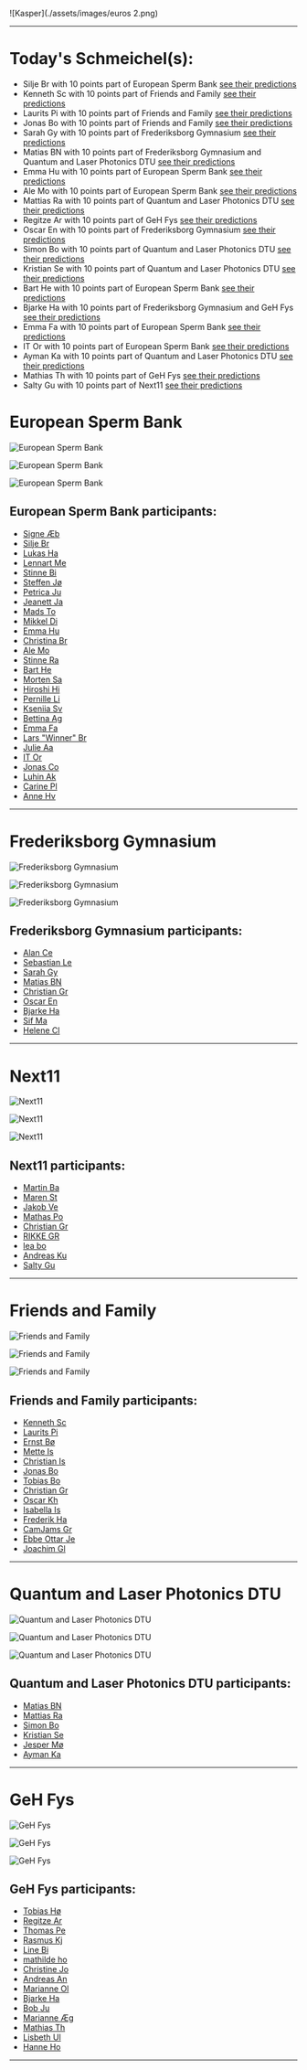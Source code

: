 ![Kasper](./assets/images/euros 2.png)

-------------------------------

# Today's Schmeichel(s):
- Silje Br with 10 points part of European Sperm Bank [see their predictions](./pages/Silje_Br.html)
- Kenneth Sc with 10 points part of Friends and Family [see their predictions](./pages/Kenneth_Sc.html)
- Laurits Pi with 10 points part of Friends and Family [see their predictions](./pages/Laurits_Pi.html)
- Jonas Bo with 10 points part of Friends and Family [see their predictions](./pages/Jonas_Bo.html)
- Sarah Gy with 10 points part of Frederiksborg Gymnasium [see their predictions](./pages/Sarah_Gy.html)
- Matias BN with 10 points part of Frederiksborg Gymnasium and Quantum and Laser Photonics DTU [see their predictions](./pages/Matias_BN.html)
- Emma Hu with 10 points part of European Sperm Bank [see their predictions](./pages/Emma_Hu.html)
- Ale Mo with 10 points part of European Sperm Bank [see their predictions](./pages/Ale_Mo.html)
- Mattias Ra with 10 points part of Quantum and Laser Photonics DTU [see their predictions](./pages/Mattias_Ra.html)
- Regitze Ar with 10 points part of GeH Fys [see their predictions](./pages/Regitze_Ar.html)
- Oscar En with 10 points part of Frederiksborg Gymnasium [see their predictions](./pages/Oscar_En.html)
- Simon Bo with 10 points part of Quantum and Laser Photonics DTU [see their predictions](./pages/Simon_Bo.html)
- Kristian Se with 10 points part of Quantum and Laser Photonics DTU [see their predictions](./pages/Kristian_Se.html)
- Bart He with 10 points part of European Sperm Bank [see their predictions](./pages/Bart_He.html)
- Bjarke Ha with 10 points part of Frederiksborg Gymnasium and GeH Fys [see their predictions](./pages/Bjarke_Ha.html)
- Emma Fa with 10 points part of European Sperm Bank [see their predictions](./pages/Emma_Fa.html)
- IT  Or with 10 points part of European Sperm Bank [see their predictions](./pages/IT__Or.html)
- Ayman Ka with 10 points part of Quantum and Laser Photonics DTU [see their predictions](./pages/Ayman_Ka.html)
- Mathias  Th with 10 points part of GeH Fys [see their predictions](./pages/Mathias__Th.html)
- Salty Gu with 10 points part of Next11 [see their predictions](./pages/Salty_Gu.html)


# European Sperm Bank
 
![European Sperm Bank](./pages/group_plots/bars_European_Sperm_Bank.svg?raw=true)
 
![European Sperm Bank](./pages/group_plots/lines_European_Sperm_Bank.svg?raw=true)
 
![European Sperm Bank](./pages/group_plots/standing_European_Sperm_Bank.svg?raw=true)
 
## European Sperm Bank participants:
- [Signe Æb](./pages/Signe_Æb.html)
- [Silje Br](./pages/Silje_Br.html)
- [Lukas Ha](./pages/Lukas_Ha.html)
- [Lennart Me](./pages/Lennart_Me.html)
- [Stinne Bi](./pages/Stinne_Bi.html)
- [Steffen Jø](./pages/Steffen_Jø.html)
- [Petrica Ju](./pages/Petrica_Ju.html)
- [Jeanett Ja](./pages/Jeanett_Ja.html)
- [Mads To](./pages/Mads_To.html)
- [Mikkel  Di](./pages/Mikkel__Di.html)
- [Emma Hu](./pages/Emma_Hu.html)
- [Christina Br](./pages/Christina_Br.html)
- [Ale Mo](./pages/Ale_Mo.html)
- [Stinne Ra](./pages/Stinne_Ra.html)
- [Bart He](./pages/Bart_He.html)
- [Morten Sa](./pages/Morten_Sa.html)
- [Hiroshi Hi](./pages/Hiroshi_Hi.html)
- [Pernille Li](./pages/Pernille_Li.html)
- [Kseniia Sv](./pages/Kseniia_Sv.html)
- [Bettina Ag](./pages/Bettina_Ag.html)
- [Emma Fa](./pages/Emma_Fa.html)
- [Lars "Winner" Br](./pages/Lars__Winner__Br.html)
- [Julie Aa](./pages/Julie_Aa.html)
- [IT  Or](./pages/IT__Or.html)
- [Jonas  Co](./pages/Jonas__Co.html)
- [Luhin Ak](./pages/Luhin_Ak.html)
- [Carine Pl](./pages/Carine_Pl.html)
- [Anne Hv](./pages/Anne_Hv.html)

-----------
 
# Frederiksborg Gymnasium
 
![Frederiksborg Gymnasium](./pages/group_plots/bars_Frederiksborg_Gymnasium.svg?raw=true)
 
![Frederiksborg Gymnasium](./pages/group_plots/lines_Frederiksborg_Gymnasium.svg?raw=true)
 
![Frederiksborg Gymnasium](./pages/group_plots/standing_Frederiksborg_Gymnasium.svg?raw=true)
 
## Frederiksborg Gymnasium participants:
- [Alan Ce](./pages/Alan_Ce.html)
- [Sebastian Le](./pages/Sebastian_Le.html)
- [Sarah Gy](./pages/Sarah_Gy.html)
- [Matias BN](./pages/Matias_BN.html)
- [Christian Gr](./pages/Christian_Gr.html)
- [Oscar En](./pages/Oscar_En.html)
- [Bjarke Ha](./pages/Bjarke_Ha.html)
- [Sif Ma](./pages/Sif_Ma.html)
- [Helene Cl](./pages/Helene_Cl.html)

-----------
 
# Next11
 
![Next11](./pages/group_plots/bars_Next11.svg?raw=true)
 
![Next11](./pages/group_plots/lines_Next11.svg?raw=true)
 
![Next11](./pages/group_plots/standing_Next11.svg?raw=true)
 
## Next11 participants:
- [Martin Ba](./pages/Martin_Ba.html)
- [Maren St](./pages/Maren_St.html)
- [Jakob Ve](./pages/Jakob_Ve.html)
- [Mathas Po](./pages/Mathas_Po.html)
- [Christian Gr](./pages/Christian_Gr.html)
- [RIKKE GR](./pages/RIKKE_GR.html)
- [lea bo](./pages/lea_bo.html)
- [Andreas Ku](./pages/Andreas_Ku.html)
- [Salty Gu](./pages/Salty_Gu.html)

-----------
 
# Friends and Family
 
![Friends and Family](./pages/group_plots/bars_Friends_and_Family.svg?raw=true)
 
![Friends and Family](./pages/group_plots/lines_Friends_and_Family.svg?raw=true)
 
![Friends and Family](./pages/group_plots/standing_Friends_and_Family.svg?raw=true)
 
## Friends and Family participants:
- [Kenneth Sc](./pages/Kenneth_Sc.html)
- [Laurits Pi](./pages/Laurits_Pi.html)
- [Ernst  Bø](./pages/Ernst__Bø.html)
- [Mette Is](./pages/Mette_Is.html)
- [Christian Is](./pages/Christian_Is.html)
- [Jonas Bo](./pages/Jonas_Bo.html)
- [Tobias Bo](./pages/Tobias_Bo.html)
- [Christian Gr](./pages/Christian_Gr.html)
- [Oscar Kh](./pages/Oscar_Kh.html)
- [Isabella Is](./pages/Isabella_Is.html)
- [Frederik Ha](./pages/Frederik_Ha.html)
- [CamJams Gr](./pages/CamJams_Gr.html)
- [Ebbe Ottar Je](./pages/Ebbe_Ottar_Je.html)
- [Joachim Gl](./pages/Joachim_Gl.html)

-----------
 
# Quantum and Laser Photonics DTU
 
![Quantum and Laser Photonics DTU](./pages/group_plots/bars_Quantum_and_Laser_Photonics_DTU.svg?raw=true)
 
![Quantum and Laser Photonics DTU](./pages/group_plots/lines_Quantum_and_Laser_Photonics_DTU.svg?raw=true)
 
![Quantum and Laser Photonics DTU](./pages/group_plots/standing_Quantum_and_Laser_Photonics_DTU.svg?raw=true)
 
## Quantum and Laser Photonics DTU participants:
- [Matias BN](./pages/Matias_BN.html)
- [Mattias Ra](./pages/Mattias_Ra.html)
- [Simon Bo](./pages/Simon_Bo.html)
- [Kristian Se](./pages/Kristian_Se.html)
- [Jesper Mø](./pages/Jesper_Mø.html)
- [Ayman Ka](./pages/Ayman_Ka.html)

-----------
 
# GeH Fys
 
![GeH Fys](./pages/group_plots/bars_GeH_Fys.svg?raw=true)
 
![GeH Fys](./pages/group_plots/lines_GeH_Fys.svg?raw=true)
 
![GeH Fys](./pages/group_plots/standing_GeH_Fys.svg?raw=true)
 
## GeH Fys participants:
- [Tobias Hø](./pages/Tobias_Hø.html)
- [Regitze Ar](./pages/Regitze_Ar.html)
- [Thomas Pe](./pages/Thomas_Pe.html)
- [Rasmus  Kj](./pages/Rasmus__Kj.html)
- [Line Bi](./pages/Line_Bi.html)
- [mathilde  ho](./pages/mathilde__ho.html)
- [Christine Jo](./pages/Christine_Jo.html)
- [Andreas An](./pages/Andreas_An.html)
- [Marianne Ol](./pages/Marianne_Ol.html)
- [Bjarke Ha](./pages/Bjarke_Ha.html)
- [Bob Ju](./pages/Bob_Ju.html)
- [Marianne Æg](./pages/Marianne_Æg.html)
- [Mathias  Th](./pages/Mathias__Th.html)
- [Lisbeth Ul](./pages/Lisbeth_Ul.html)
- [Hanne Ho](./pages/Hanne_Ho.html)

-----------
 
